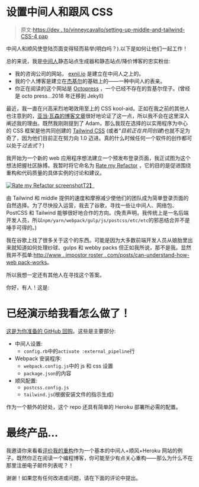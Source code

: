 # 设置中间人和跟风 CSS

> 原文:[https://dev . to/vinneycavallo/setting-up-middle-and-tailwind-CSS-4 pap](https://dev.to/vinneycavallo/setting-up-middleman-and-tailwind-css-4pap)

中间人和顺风使登陆页面变得轻而易举(明白吗？).以下是如何让他们一起工作！

总的来说，我是[中间人](https://middlemanapp.com/)静态站点生成器和静态站点/降价博客的忠实粉丝:

*   我的咨询公司的网站， [exnil.io](http://exnil.io) 是建立在中间人之上的。
*   我的个人博客是建立在[杰基尔](https://jekyllrb.com/)的基础上的——一种中间人的表亲。
*   你正在阅读的这个网站是 [Octopress](http://octopress.org/) ，一个已经不存在的哲基尔侄子。(曾经是 octo press…2018 年迁移到 Jekyll)

最近，我一直在兴高采烈地喝效用至上的 CSS kool-aid。正如在我之前的其他人也注意到的，[亚当·瓦森的博客文章](https://adamwathan.me/css-utility-classes-and-separation-of-concerns/)很好地论证了这一点，所以我不会在这里深入阐述我的理由。既然我刚刚提到了 Adam，那么我现在选择的以实用程序为中心的 CSS 框架是他共同创建的 [Tailwind CSS](https://tailwindcss.com/) (或者“*目前正在共同创建*)也就不足为奇了，因为他们目前正在努力向 1.0 迈进。真的什么时候任何一个软件的创作都可以处于*过去式*？)

我开始为一个新的 web 应用程序想法建立一个预发布登录页面，我正试图为这个想法把握社区脉搏。我暂时将它命名为 [Rate my Refactor](http://www.ratemyrefactor.com) ，它的目的是促进围绕重构和代码质量的具体实例的讨论和建议。

[![Rate my Refactor screenshot](../Images/3aefba075919af5b0dcd6a3ae510978f.png)T2】](https://res.cloudinary.com/practicaldev/image/fetch/s--DDOJjfl2--/c_limit%2Cf_auto%2Cfl_progressive%2Cq_auto%2Cw_880/http://vcavallo.github.io/images/rmr-screenshot.png)

由 Tailwind 和 middle 提供的速度和摩擦减少使他们的团队成为简单登录页面的自然选择。为了尽快投入运营，我去了谷歌，寻找一些让中间人、网络包、PostCSS 和 Tailwind 能够很好地合作的方向。(免责声明，我传统上是一名后端开发人员，所以`npm/yarn/webpack/gulp/js/postcss/etc/etc`的邪恶结合并不是唾手可得的。)

我在谷歌上找了很多关于这个的东西。可能是因为大多数前端开发人员从娘胎里出来就知道如何处理纱球、gulps 和 webby packs 但正如我所说，那不是我。显然我并不孤单:[http://www . impostor roster . com/posts/can-understand-how-web pack-works](http://www.impostorroster.com/posts/cannot-understand-how-webpack-works)。

所以我想一定还有其他人在寻找这个答案。

你好，有人！这是:

# [](#show-me-how-to-do-it-already)已经演示给我看怎么做了！

[这是为你准备的 GitHub 回购](https://github.com/vcavallo/middleman-and-tailwind)。这些是主要部分:

*   中间人设置:
    *   `config.rb`中的`activate :external_pipeline`行
*   Webpack 安装程序:
    *   `webpack.config.js`中的 js 和 css 设置
    *   `package.json`的内容
*   顺风配置:
    *   `postcss.config.js`
    *   `tailwind.js`(根据安装文件的指示生成)

作为一个额外的好处，这个 repo 还具有简单的 Heroku 部署所必需的配置。

# [](#the-final-product)最终产品…

我邀请你来看看[评价我的重构](http://www.ratemyrefactor.com)作为一个基本的中间人+顺风+Heroku 网站的例子。既然你正在阅读一个编程博客，你可能至少有点关心重构——那么为什么不在那里注册电子邮件列表呢？！

谢谢！如果您有任何改进或问题，请在下面的评论中提出。
